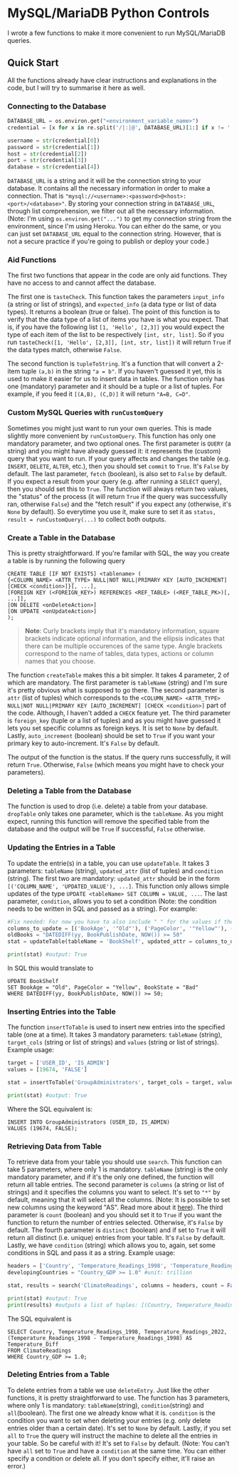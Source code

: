 # MySQL/MariaDB Python Controls
I wrote a few functions to make it more convenient to run MySQL/MariaDB queries.

## Quick Start
All the functions already have clear instructions and explanations in the code, but I will try to summarise it here as well.

### Connecting to the Database
```python
DATABASE_URL = os.environ.get("<environment_variable_name>")
credential = [x for x in re.split('/|:|@', DATABASE_URL)[1:] if x != '']

username = str(credential[0])
password = str(credential[1])
host = str(credential[2])
port = str(credential[3])
database = str(credential[4])
```
`DATABASE_URL` is a string and it will be the connection string to your database. It contains all the necessary information in order to make a connection. That is `"mysql://<username>:<password>@<host>:<port>/<database>"`. By storing your connection string in `DATABASE_URL`, through list comprehension, we filter out all the necessary information. (Note: I'm using `os.environ.get("...")` to get my connection string from the environment, since I'm using Heroku. You can either do the same, or you can just set `DATABASE_URL` equal to the connection string. However, that is not a secure practice if you're going to publish or deploy your code.)

### Aid Functions
The first two functions that appear in the code are only aid functions. They have no access to and cannot affect the database. 

The first one is `tasteCheck`. This function takes the parameters `input_info` (a string or list of strings), and `expected_info` (a data type or list of data types). It returns a boolean (true or false). The point of this function is to verify that the data type of a list of items you have is what you expect. That is, if you have the following list `[1, 'Hello', [2,3]]` you would expect the type of each item of the list to be respectively `[int, str, list]`. So if you run `tasteCheck([1, 'Hello', [2,3]], [int, str, list])` it will return `True` if the data types match, otherwise `False`.

The second function is `tupleToString`. It's a function that will convert a 2-item tuple `(a,b)` in the string `"a = b"`. If you haven't guessed it yet, this is used to make it easier for us to insert data in tables. The function only has one (mandatory) parameter and it should be a tuple or a list of tuples. For example, if you feed it `[(A,B), (C,D)]` it will return `"A=B, C=D"`.

### Custom MySQL Queries with `runCustomQuery`
Sometimes you might just want to run your own queries. This is made slightly more convenient by `runCustomQuery`. This function has only one mandatory parameter, and two optional ones. The first parameter is `QUERY` (a string) and you might have already guessed it: it represents the (custom) query that you want to run. If your query affects and changes the table (e.g. `INSERT`, `DELETE`, `ALTER`, etc.), then you should set `commit` to `True`. It's `False` by default. The last parameter, `fetch` (boolean), is also set to `False` by default. If you expect a result from your query (e.g. after running a `SELECT` query), then you should set this to `True`. The function will always return two values, the "status" of the process (it will return `True` if the query was successfully ran, otherwise `False`) and the "fetch result" if you expect any (otherwise, it's `None` by default). So everytime you use it, make sure to set it as `status, result = runCustomQuery(...)` to collect both outputs.

### Create a Table in the Database

This is pretty straightforward. If you're familar with SQL, the way you create a table is by running the following query
```MYSQL
CREATE TABLE [IF NOT EXISTS] <tablename> (
{<COLUMN_NAME> <ATTR_TYPE> NULL|NOT NULL|PRIMARY KEY [AUTO_INCREMENT] [CHECK <condition>]}[, ...],
[FOREIGN KEY (<FOREIGN_KEY>) REFERENCES <REF_TABLE> (<REF_TABLE_PK>)[, ...]],
[ON DELETE <onDeleteAction>]
[ON UPDATE <onUpdateAction>]
);
```
> **Note**: Curly brackets imply that it's mandatory information, square brackets indicate optional information, and the ellipsis indicates that there can be multiple occurences of the same type. Angle brackets correspond to the name of tables, data types, actions or column names that you choose.

The function `createTable` makes this a bit simpler. It takes 4 parameter, 2 of which are mandatory. The first parameter is `tableName` (string) and I'm sure it's pretty obvious what is supposed to go there. The second parameter is `attr` (list of tuples) which corresponds to the `<COLUMN_NAME> <ATTR_TYPE> NULL|NOT NULL|PRIMARY KEY [AUTO_INCREMENT] [CHECK <condition>]` part of the code. Although, I haven't added a `CHECK` feature yet. The third parameter is `foreign_key` (tuple or a list of tuples) and as you might have guessed it lets you set specific columns as foreign keys. It is set to `None` by default. Lastly, `auto_increment` (boolean) should be set to `True` if you want your primary key to auto-increment. It's `False` by default.

The output of the function is the status. If the query runs successfully, it will return `True`. Otherwise, `False` (which means you might have to check your parameters).

### Deleting a Table from the Database
The function is used to drop (i.e. delete) a table from your database. `dropTable` only takes one parameter, which is the `tableName`. As you might expect, running this function will remove the specified table from the database and the output will be `True` if successful, `False` otherwise.

### Updating the Entries in a Table
To update the entrie(s) in a table, you can use `updateTable`. It takes 3 parameters: `tableName` (string), `updated_attr` (list of tuples) and `condition` (string). The first two are mandatory: `updated_attr` should be in the form `[('COLUMN_NAME', 'UPDATED_VALUE'), ...]`. This function only allows simple updates of the type `UPDATE <tableName> SET COLUMN = VALUE, ...`. The last parameter, `condition`, allows you to set a condition (Note: the condition needs to be written in SQL and passed as a string). For example: 
```python
#Fix needed: For now you have to also include " " for the values if they're strings.
columns_to_update = [('BookAge', '"Old"'), ('PageColor', '"Yellow"'), ('BookState', '"Bad"')] 
oldBooks = "DATEDIFF(yy, BookPublishDate, NOW()) >= 50"
stat = updateTable(tableName = 'BookShelf', updated_attr = columns_to_update, condition = oldBooks)

print(stat) #output: True
```
In SQL this would translate to 
```mysql
UPDATE BookShelf
SET BookAge = "Old", PageColor = "Yellow", BookState = "Bad"
WHERE DATEDIFF(yy, BookPublishDate, NOW()) >= 50;
```

### Inserting Entries into the Table
The function `insertToTable` is used to insert new entries into the specified table (one at a time). It takes 3 mandatory parameters: `tableName` (string), `target_cols` (string or list of strings) and `values` (string or list of strings). Example usage:

```python
target = ['USER_ID', 'IS_ADMIN']
values = [19674, 'FALSE']

stat = insertToTable('GroupAdministrators', target_cols = target, values = values)

print(stat) #output: True
```
Where the SQL equivalent is:
```mysql
INSERT INTO GroupAdministrators (USER_ID, IS_ADMIN)
VALUES (19674, FALSE);
```
### Retrieving Data from Table
To retrieve data from your table you should use `search`. This function can take 5 parameters, where only 1 is mandatory. `tableName` (string) is the only mandatory parameter, and if it's the only one defined, the function will return all table entries. The second parameter is `columns` (a string or list of strings) and it specifies the columns you want to select. It's set to `"*"` by default, meaning that it will select all the columns. (Note: It is possible to set new columns using the keyword "AS". Read more about it <a href="https://www.w3schools.com/sql/sql_ref_as.asp" target="_blank">here</a>). The third parameter is `count` (boolean) and you should set it to `True` if you want the function to return the number of entries selected. Otherwise, it's `False` by default. The fourth parameter is `distinct` (boolean) and if set to `True` it will return all distinct (i.e. unique) entries from your table. It's `False` by default. Lastly, we have `condition` (string) which allows you to, again, set some conditions in SQL and pass it as a string. Example usage:
```python
headers = ['Country', 'Temperature_Readings_1998', 'Temperature_Readings_2022', '(Temperature_Readings_1998 - Temperature_Readings_2022) AS Temperature_Diff']
developingCountries = "Country_GDP >= 1.0" #unit: trillion

stat, results = search('ClimateReadings', columns = headers, count = False, distinct = True, condition = developingCountries)

print(stat) #output: True
print(results) #outputs a list of tuples: [(Country, Temperature_Readings_1998, Temperature_Readings_2022, Temperature_Diff), ...]
```
The SQL equivalent is
```mysql
SELECT Country, Temperature_Readings_1998, Temperature_Readings_2022, (Temperature_Readings_1998 - Temperature_Readings_1998) AS Temperature_Diff
FROM ClimateReadings
WHERE Country_GDP >= 1.0;
```
### Deleting Entries from a Table
To delete entries from a table we use `deleteEntry`. Just like the other functions, it is pretty straightforward to use. The function has 3 parameters, where only 1 is mandatory: `tableName`(string), `condition`(string) and `all`(boolean). The first one we already know what it is. `condition` is the condition you want to set when deleting your entries (e.g. only delete entries older than a certain date). It's set to `None` by default. Lastly, if you set `all` to `True` the query will instruct the machine to delete all the entries in your table. So be careful with it! It's set to `False` by default. (Note: You can't have `all` set to `True` and have a `condition` at the same time. You can either specify a condition or delete all. If you don't specify either, it'll raise an error.)

